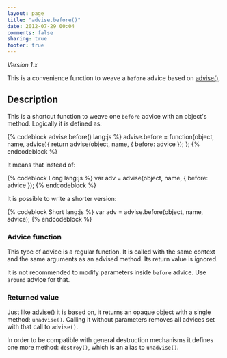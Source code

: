```yaml
---
layout: page
title: "advise.before()"
date: 2012-07-29 00:04
comments: false
sharing: true
footer: true
---
```


*Version 1.x*

This is a convenience function to weave a `before` advice based on [advise()](/1.x/docs/advise_js/advise/).

## Description

This is a shortcut function to weave one `before` advice with an object's method. Logically it is defined as:

{% codeblock advise.before() lang:js %}
advise.before = function(object, name, advice){
  return advise(object, name, {
    before: advice
  });
};
{% endcodeblock %}

It means that instead of:

{% codeblock Long lang:js %}
var adv = advise(object, name, {
  before: advice
});
{% endcodeblock %}

It is possible to write a shorter version:

{% codeblock Short lang:js %}
var adv = advise.before(object, name, advice);
{% endcodeblock %}

### Advice function

This type of advice is a regular function. It is called with the same context and the same arguments as
an advised method. Its return value is ignored.

It is not recommended to modify parameters inside `before` advice. Use `around` advice for that.

### Returned value

Just like [advise()](/1.x/docs/advise_js/advise/) it is based on, it returns an opaque object with a single method:
`unadvise()`. Calling it without parameters removes all advices set with that call to `advise()`.

In order to be compatible with general destruction mechanisms it defines one more method: `destroy()`, which is
an alias to `unadvise()`.
